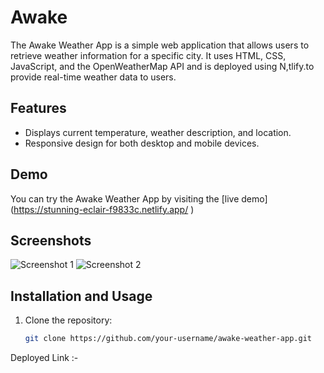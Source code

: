 
# Awake 

The Awake Weather App is a simple web application that allows users to retrieve weather information for a specific city. 
It uses HTML, CSS, JavaScript, and the  OpenWeatherMap API and is deployed using N,tlify.to provide real-time weather data to users.



## Features
- Displays current temperature, weather description, and location.
- Responsive design for both desktop and mobile devices.

## Demo

You can try the Awake Weather App by visiting the [live demo] (https://stunning-eclair-f9833c.netlify.app/ )

## Screenshots

![Screenshot 1](screenshots/screenshot1.png)
![Screenshot 2](screenshots/screenshot2.png)

## Installation and Usage

1. Clone the repository:

   ```bash
   git clone https://github.com/your-username/awake-weather-app.git


Deployed Link :-

